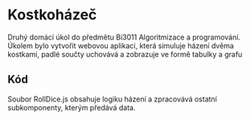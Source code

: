 # Kostkoházeč

Druhý domácí úkol do předmětu Bi3011 Algoritmizace a programování. Úkolem bylo vytvořit webovou aplikaci, která simuluje házení dvěma kostkami, padlé součty uchovává a zobrazuje ve formě tabulky a grafu

## Kód
Soubor RollDice.js obsahuje logiku házení a zpracovává ostatní subkomponenty, kterým předává data.
